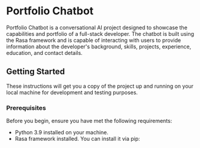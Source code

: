 # Portfolio Chatbot

Portfolio Chatbot is a conversational AI project designed to showcase the capabilities and portfolio of a full-stack developer. The chatbot is built using the Rasa framework and is capable of interacting with users to provide information about the developer's background, skills, projects, experience, education, and contact details.

## Getting Started

These instructions will get you a copy of the project up and running on your local machine for development and testing purposes.

### Prerequisites

Before you begin, ensure you have met the following requirements:
- Python 3.9 installed on your machine.
- Rasa framework installed. You can install it via pip:
